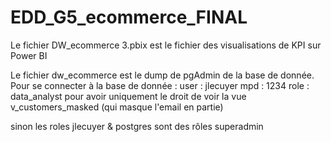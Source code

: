 # EDD_G5_ecommerce_FINAL

Le fichier DW_ecommerce 3.pbix est le fichier des visualisations de KPI sur Power BI

Le fichier dw_ecommerce est le dump de pgAdmin de la base de donnée.
Pour se connecter à la base de donnée :
user : jlecuyer
mpd : 1234
role : data_analyst pour avoir uniquement le droit de voir la vue v_customers_masked (qui masque l'email en partie)

sinon les roles jlecuyer & postgres sont des rôles superadmin
